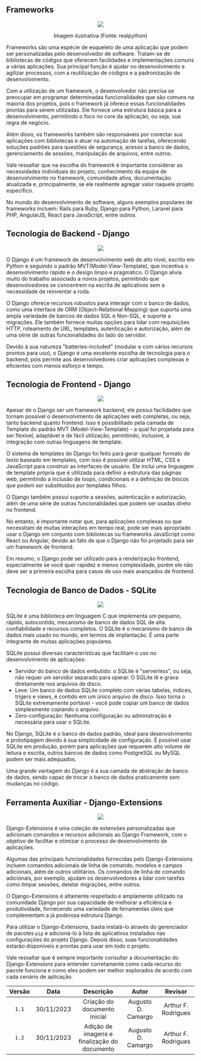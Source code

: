 ## **Frameworks**

<center>
    <img src="framework_vector.png"/>
    <p> Imagem ilustrativa (Fonte: realpython)</p>
</center>


Frameworks são uma espécie de esqueleto de uma aplicação que podem ser personalizadas pelo desenvolvedor de software. Tratam-se de bibliotecas de códigos que oferecem facilidades e implementações comuns a várias aplicações. Sua principal função é ajudar no desenvolvimento e agilizar processos, com a reutilização de códigos e a padronização de desenvolvimento.

Com a utilização de um framework, o desenvolvedor não precisa se preocupar em programar determinadas funcionalidades que são comuns na maioria dos projetos, pois o framework já oferece essas funcionalidades prontas para serem utilizadas. Ele fornece uma estrutura básica para a desenvolvimento, permitindo o foco no core da aplicação, ou seja, sua regra de negócio.

Além disso, os frameworks também são responsáveis por conectar sus aplicações com bibliotecas e atuar na automação de tarefas, oferecendo soluções padrões para questões de segurança, acesso a banco de dados, gerenciamento de sessões, manipulação de arquivos, entre outros.

Vale ressaltar que na escolha do framework é importante considerar as necessidades individuais do projeto, conhecimento da equipe de desenvolvimento no framework, comunidade ativa, documentação atualizada e, principalmente, se ele realmente agregar valor naquele projeto específico.

No mundo do desenvolvimento de software, alguns exemplos populares de frameworks incluem: Rails para Ruby, Django para Python, Laravel para PHP, AngularJS, React para JavaScript, entre outros.

## **Tecnologia de Backend - Django**

<center>
    <img src="django_vector.png"/>
</center>

O Django é um framework de desenvolvimento web de alto nível, escrito em Python e seguindo o padrão MVT(Model-View-Template), que incentiva o desenvolvimento rápido e o design limpo e pragmático. O Django alivia muito do trabalho associado a novos projetos, permitindo que desenvolvedores se concentrem na escrita de aplicativos sem a necessidade de reinventar a roda.

O Django oferece recursos robustos para interagir com o banco de dados, como uma interface de ORM (Object-Relational Mapping) que suporta uma ampla variedade de bancos de dados SQL e Non-SQL, e suporte a migrações. Ele também fornece muitas opções para lidar com requisições HTTP, roteamento de URL, templates, autenticação e autorização, além de uma série de outras funcionalidades do lado do servidor.

Devido à sua natureza "batteries-included" (modular e com vários recursos prontos para uso), o Django é uma excelente escolha de tecnologia para o backend, pois permite aos desenvolvedores criar aplicações complexas e eficientes com menos esforço e tempo.

## **Tecnologia de Frontend - Django**

<center>
    <img src="django_vector_2.png"/>
</center>

Apesar de o Django ser um framework backend, ele possui facilidades que tornam possível o desenvolvimento de aplicações web completas, ou seja, tanto backend quanto frontend. Isso é possibilitado pela camada de Template do padrão MVT (Model-View-Template) - a qual foi projetada para ser flexível, adaptável e de fácil utilização, permitindo, inclusive, a integração com outras linguagens de template.

O sistema de templates do Django foi feito para gerar qualquer formato de texto baseado em templates, com isso é possível utilizar HTML, CSS e JavaScript para construir as interfaces de usuário. Ele inclui uma linguagem de template própria que é utilizada para definir a estrutura das páginas web, permitindo a inclusão de loops, condicionais e a definição de blocos que podem ser substituídos por templates filhos.

O Django também possui suporte a sessões, autenticação e autorização, além de uma série de outras funcionalidades que podem ser usadas direto no frontend.

No entanto, é importante notar que, para aplicações complexas ou que necessitam de muitas interações em tempo real, pode ser mais apropriado usar o Django em conjunto com bibliotecas ou frameworks JavaScript como React ou Angular, devido ao fato de que o Django não foi projetado para ser um framework de frontend.

Em resumo, o Django pode ser utilizado para a renderização frontend, especialmente se você quer rapidez e menos complexidade, porém ele não deve ser a primeira escolha para casos de uso mais avançados de frontend.

## **Tecnologia de Banco de Dados - SQLite**

<center>
    <img src="sqlite_vector.png"/>
</center>

SQLite é uma biblioteca em linguagem C que implementa um pequeno, rápido, autocontido, mecanismo de banco de dados SQL de alta confiabilidade e recursos completos. O SQLite é o mecanismo de banco de dados mais usado no mundo, em termos de implantação. É uma parte integrante de muitas aplicações populares.

SQLite possui diversas características que facilitam o uso no desenvolvimento de aplicações:
- Servidor do banco de dados embutido: o SQLite é "serverless", ou seja, não requer um servidor separado para operar. O SQLite lê e grava diretamente nos arquivos de disco.
- Leve: Um banco de dados SQLite completo com várias tabelas, índices, trigers e views, é contido em um único arquivo de disco. Isso torna o SQLite extremamente portável - você pode copiar um banco de dados simplesmente copiando o arquivo.
- Zero-configuração: Nenhuma configuração ou administração é necessária para usar o SQLite.
    
No Django, SQLite é o banco de dados padrão, ideal para desenvolvimento e prototipagem devido à sua simplicidade de configuração. É possível usar SQLite em produção, porém para aplicações que requerem alto volume de leitura e escrita, outros bancos de dados como PostgreSQL ou MySQL podem ser mais adequados.

Uma grande vantagem do Django é a sua camada de abstração de banco de dados, sendo capaz de trocar o banco de dados praticamente sem mudanças no código.

## **Ferramenta Auxiliar - Django-Extensions**

<center>
    <img src="django_extensions_vector.png"/>
</center>

Django-Extensions é uma coleção de extensões personalizadas que adicionam comandos e recursos adicionais ao Django Framework, com o objetivo de facilitar e otimizar o processo de desenvolvimento de aplicações.

Algumas das principais funcionalidades fornecidas pelo Django-Extensions incluem comandos adicionais de linha de comando, modelos e campos adicionais, além de outros utilitários. Os comandos de linha de comando adicionais, por exemplo, ajudam os desenvolvedores a lidar com tarefas como limpar sessões, deletar migrações, entre outros.

O Django-Extensions é altamente respeitado e amplamente utilizado na comunidade Django por sua capacidade de melhorar a eficiência e produtividade, fornecendo uma variedade de ferramentas úteis que complementam a já poderosa estrutura Django.

Para utilizar o Django-Extensions, basta instalá-lo através do gerenciador de pacotes `pip` e adicioná-lo à lista de aplicativos instalados nas configurações do projeto Django. Depois disso, suas funcionalidades estarão disponíveis e prontas para usar em todo o projeto. 

Vale ressaltar que é sempre importante consultar a documentação do Django-Extensions para entender corretamente como cada recurso do pacote funciona e como eles podem ser melhor explorados de acordo com cada cenário de aplicação.

| Versão |    Data    |                  Descrição                   |       Autor        |       Revisor       |
| :----: | :--------: | :------------------------------------------: | :----------------: | :-----------------: |
| `1.1`  | 30/11/2023 |         Criação do documento inicial         | Augusto D. Camargo | Arthur F. Rodrigues |
| `1.2`  | 30/11/2023 | Adição de imagens e finalização do documento | Augusto D. Camargo | Arthur F. Rodrigues |
